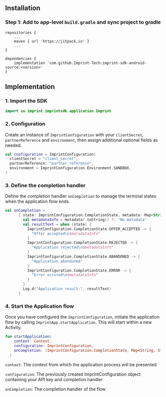 ## Installation

### Step 1: Add to app-level `build.gradle` and sync project to gradle
```
repositories {     
    ...     
    maven { url 'https://jitpack.io' }     
    ...
}

dependencies {     
    implementation 'com.github.Imprint-Tech:imprint-sdk-android-source:<version>'
}
```

## Implementation
### 1. Import the SDK
```Kotlin
import co.imprint.imprintsdk.application.Imprint
```

### 2. Configuration
Create an instance of `ImprintConfiguration` with your `clientSecret`, `partnerReference` and `environment`, then assign additional optional fields as needed.

```Kotlin
val configuration = ImprintConfiguration(
  clientSecret = "client_secret",
  partnerReference: "partner_reference",
  environment = ImprintConfiguration.Environment.SANDBOX,
)
```

### 3. Define the completion handler
Define the completion handler `onCompletion` to manage the terminal states when the application flow ends.

```Kotlin
val onCompletion =
      { state: ImprintConfiguration.CompletionState, metadata: Map<String, String>? ->
        val metadataInfo = metadata?.toString() ?: "No metadata"
        val resultText = when (state) {
          ImprintConfiguration.CompletionState.OFFER_ACCEPTED -> {
            "Offer accepted\n$metadataInfo"
          }
          ImprintConfiguration.CompletionState.REJECTED -> {
            "Application rejected\n$metadataInfo"
          }
          ImprintConfiguration.CompletionState.ABANDONED -> {
            "Application abandoned"
          }
          ImprintConfiguration.CompletionState.ERROR -> {
            "Error occured\n$metadataInfo"
          }
        }
        Log.d("Application result:", resultText)
      }
```

### 4. Start the Application flow
Once you have configured the `ImprintConfiguration`, initiate the application flow by calling `ImprintApp.startApplication`. This will start within a new Activity.

```Kotlin
fun startApplication(
    context: Context,
    configuration: ImprintConfiguration,
    onCompletion: (ImprintConfiguration.CompletionState, Map<String, String>?) -> Unit,
  )
```


`context`: The context from which the application process will be presented

`configuration`: The previously created ImprintConfiguration object containing your API key and completion handler

`onCompletion`: The completion handler of the flow
